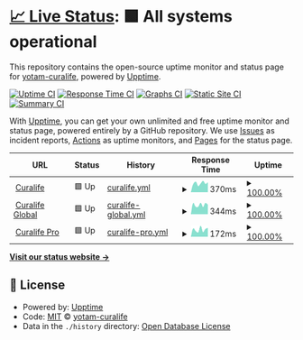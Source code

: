 # [📈 Live Status](https://uptime.curalife.com): <!--live status--> **🟩 All systems operational**

This repository contains the open-source uptime monitor and status page for [yotam-curalife](curalife.com), powered by [Upptime](https://github.com/upptime/upptime).

[![Uptime CI](https://github.com/yotamcuralife/upptime/workflows/Uptime%20CI/badge.svg)](https://github.com/yotamcuralife/upptime/actions?query=workflow%3A%22Uptime+CI%22)
[![Response Time CI](https://github.com/yotamcuralife/upptime/workflows/Response%20Time%20CI/badge.svg)](https://github.com/yotamcuralife/upptime/actions?query=workflow%3A%22Response+Time+CI%22)
[![Graphs CI](https://github.com/yotamcuralife/upptime/workflows/Graphs%20CI/badge.svg)](https://github.com/yotamcuralife/upptime/actions?query=workflow%3A%22Graphs+CI%22)
[![Static Site CI](https://github.com/yotamcuralife/upptime/workflows/Static%20Site%20CI/badge.svg)](https://github.com/yotamcuralife/upptime/actions?query=workflow%3A%22Static+Site+CI%22)
[![Summary CI](https://github.com/yotamcuralife/upptime/workflows/Summary%20CI/badge.svg)](https://github.com/yotamcuralife/upptime/actions?query=workflow%3A%22Summary+CI%22)

With [Upptime](https://upptime.js.org), you can get your own unlimited and free uptime monitor and status page, powered entirely by a GitHub repository. We use [Issues](https://github.com/yotamcuralife/upptime/issues) as incident reports, [Actions](https://github.com/yotamcuralife/upptime/actions) as uptime monitors, and [Pages](https://uptime.curalife.com) for the status page.

<!--start: status pages-->
<!-- This summary is generated by Upptime (https://github.com/upptime/upptime) -->
<!-- Do not edit this manually, your changes will be overwritten -->
<!-- prettier-ignore -->
| URL | Status | History | Response Time | Uptime |
| --- | ------ | ------- | ------------- | ------ |
| <img alt="" src="https://icons.duckduckgo.com/ip3/www.curalife.com.ico" height="13"> [Curalife](https://www.curalife.com) | 🟩 Up | [curalife.yml](https://github.com/yotamcuralife/upptime/commits/HEAD/history/curalife.yml) | <details><summary><img alt="Response time graph" src="./graphs/curalife/response-time-week.png" height="20"> 370ms</summary><br><a href="https://yotamcuralife.github.io/upptime/history/curalife"><img alt="Response time 452" src="https://img.shields.io/endpoint?url=https%3A%2F%2Fraw.githubusercontent.com%2Fyotamcuralife%2Fupptime%2FHEAD%2Fapi%2Fcuralife%2Fresponse-time.json"></a><br><a href="https://yotamcuralife.github.io/upptime/history/curalife"><img alt="24-hour response time 199" src="https://img.shields.io/endpoint?url=https%3A%2F%2Fraw.githubusercontent.com%2Fyotamcuralife%2Fupptime%2FHEAD%2Fapi%2Fcuralife%2Fresponse-time-day.json"></a><br><a href="https://yotamcuralife.github.io/upptime/history/curalife"><img alt="7-day response time 370" src="https://img.shields.io/endpoint?url=https%3A%2F%2Fraw.githubusercontent.com%2Fyotamcuralife%2Fupptime%2FHEAD%2Fapi%2Fcuralife%2Fresponse-time-week.json"></a><br><a href="https://yotamcuralife.github.io/upptime/history/curalife"><img alt="30-day response time 457" src="https://img.shields.io/endpoint?url=https%3A%2F%2Fraw.githubusercontent.com%2Fyotamcuralife%2Fupptime%2FHEAD%2Fapi%2Fcuralife%2Fresponse-time-month.json"></a><br><a href="https://yotamcuralife.github.io/upptime/history/curalife"><img alt="1-year response time 452" src="https://img.shields.io/endpoint?url=https%3A%2F%2Fraw.githubusercontent.com%2Fyotamcuralife%2Fupptime%2FHEAD%2Fapi%2Fcuralife%2Fresponse-time-year.json"></a></details> | <details><summary><a href="https://yotamcuralife.github.io/upptime/history/curalife">100.00%</a></summary><a href="https://yotamcuralife.github.io/upptime/history/curalife"><img alt="All-time uptime 100.00%" src="https://img.shields.io/endpoint?url=https%3A%2F%2Fraw.githubusercontent.com%2Fyotamcuralife%2Fupptime%2FHEAD%2Fapi%2Fcuralife%2Fuptime.json"></a><br><a href="https://yotamcuralife.github.io/upptime/history/curalife"><img alt="24-hour uptime 100.00%" src="https://img.shields.io/endpoint?url=https%3A%2F%2Fraw.githubusercontent.com%2Fyotamcuralife%2Fupptime%2FHEAD%2Fapi%2Fcuralife%2Fuptime-day.json"></a><br><a href="https://yotamcuralife.github.io/upptime/history/curalife"><img alt="7-day uptime 100.00%" src="https://img.shields.io/endpoint?url=https%3A%2F%2Fraw.githubusercontent.com%2Fyotamcuralife%2Fupptime%2FHEAD%2Fapi%2Fcuralife%2Fuptime-week.json"></a><br><a href="https://yotamcuralife.github.io/upptime/history/curalife"><img alt="30-day uptime 100.00%" src="https://img.shields.io/endpoint?url=https%3A%2F%2Fraw.githubusercontent.com%2Fyotamcuralife%2Fupptime%2FHEAD%2Fapi%2Fcuralife%2Fuptime-month.json"></a><br><a href="https://yotamcuralife.github.io/upptime/history/curalife"><img alt="1-year uptime 100.00%" src="https://img.shields.io/endpoint?url=https%3A%2F%2Fraw.githubusercontent.com%2Fyotamcuralife%2Fupptime%2FHEAD%2Fapi%2Fcuralife%2Fuptime-year.json"></a></details>
| <img alt="" src="https://icons.duckduckgo.com/ip3/global.curalife.com.ico" height="13"> [Curalife Global](https://global.curalife.com) | 🟩 Up | [curalife-global.yml](https://github.com/yotamcuralife/upptime/commits/HEAD/history/curalife-global.yml) | <details><summary><img alt="Response time graph" src="./graphs/curalife-global/response-time-week.png" height="20"> 344ms</summary><br><a href="https://yotamcuralife.github.io/upptime/history/curalife-global"><img alt="Response time 355" src="https://img.shields.io/endpoint?url=https%3A%2F%2Fraw.githubusercontent.com%2Fyotamcuralife%2Fupptime%2FHEAD%2Fapi%2Fcuralife-global%2Fresponse-time.json"></a><br><a href="https://yotamcuralife.github.io/upptime/history/curalife-global"><img alt="24-hour response time 281" src="https://img.shields.io/endpoint?url=https%3A%2F%2Fraw.githubusercontent.com%2Fyotamcuralife%2Fupptime%2FHEAD%2Fapi%2Fcuralife-global%2Fresponse-time-day.json"></a><br><a href="https://yotamcuralife.github.io/upptime/history/curalife-global"><img alt="7-day response time 344" src="https://img.shields.io/endpoint?url=https%3A%2F%2Fraw.githubusercontent.com%2Fyotamcuralife%2Fupptime%2FHEAD%2Fapi%2Fcuralife-global%2Fresponse-time-week.json"></a><br><a href="https://yotamcuralife.github.io/upptime/history/curalife-global"><img alt="30-day response time 358" src="https://img.shields.io/endpoint?url=https%3A%2F%2Fraw.githubusercontent.com%2Fyotamcuralife%2Fupptime%2FHEAD%2Fapi%2Fcuralife-global%2Fresponse-time-month.json"></a><br><a href="https://yotamcuralife.github.io/upptime/history/curalife-global"><img alt="1-year response time 355" src="https://img.shields.io/endpoint?url=https%3A%2F%2Fraw.githubusercontent.com%2Fyotamcuralife%2Fupptime%2FHEAD%2Fapi%2Fcuralife-global%2Fresponse-time-year.json"></a></details> | <details><summary><a href="https://yotamcuralife.github.io/upptime/history/curalife-global">100.00%</a></summary><a href="https://yotamcuralife.github.io/upptime/history/curalife-global"><img alt="All-time uptime 100.00%" src="https://img.shields.io/endpoint?url=https%3A%2F%2Fraw.githubusercontent.com%2Fyotamcuralife%2Fupptime%2FHEAD%2Fapi%2Fcuralife-global%2Fuptime.json"></a><br><a href="https://yotamcuralife.github.io/upptime/history/curalife-global"><img alt="24-hour uptime 100.00%" src="https://img.shields.io/endpoint?url=https%3A%2F%2Fraw.githubusercontent.com%2Fyotamcuralife%2Fupptime%2FHEAD%2Fapi%2Fcuralife-global%2Fuptime-day.json"></a><br><a href="https://yotamcuralife.github.io/upptime/history/curalife-global"><img alt="7-day uptime 100.00%" src="https://img.shields.io/endpoint?url=https%3A%2F%2Fraw.githubusercontent.com%2Fyotamcuralife%2Fupptime%2FHEAD%2Fapi%2Fcuralife-global%2Fuptime-week.json"></a><br><a href="https://yotamcuralife.github.io/upptime/history/curalife-global"><img alt="30-day uptime 100.00%" src="https://img.shields.io/endpoint?url=https%3A%2F%2Fraw.githubusercontent.com%2Fyotamcuralife%2Fupptime%2FHEAD%2Fapi%2Fcuralife-global%2Fuptime-month.json"></a><br><a href="https://yotamcuralife.github.io/upptime/history/curalife-global"><img alt="1-year uptime 100.00%" src="https://img.shields.io/endpoint?url=https%3A%2F%2Fraw.githubusercontent.com%2Fyotamcuralife%2Fupptime%2FHEAD%2Fapi%2Fcuralife-global%2Fuptime-year.json"></a></details>
| <img alt="" src="https://icons.duckduckgo.com/ip3/professionals.curalife.com.ico" height="13"> [Curalife Pro](https://professionals.curalife.com) | 🟩 Up | [curalife-pro.yml](https://github.com/yotamcuralife/upptime/commits/HEAD/history/curalife-pro.yml) | <details><summary><img alt="Response time graph" src="./graphs/curalife-pro/response-time-week.png" height="20"> 172ms</summary><br><a href="https://yotamcuralife.github.io/upptime/history/curalife-pro"><img alt="Response time 184" src="https://img.shields.io/endpoint?url=https%3A%2F%2Fraw.githubusercontent.com%2Fyotamcuralife%2Fupptime%2FHEAD%2Fapi%2Fcuralife-pro%2Fresponse-time.json"></a><br><a href="https://yotamcuralife.github.io/upptime/history/curalife-pro"><img alt="24-hour response time 108" src="https://img.shields.io/endpoint?url=https%3A%2F%2Fraw.githubusercontent.com%2Fyotamcuralife%2Fupptime%2FHEAD%2Fapi%2Fcuralife-pro%2Fresponse-time-day.json"></a><br><a href="https://yotamcuralife.github.io/upptime/history/curalife-pro"><img alt="7-day response time 172" src="https://img.shields.io/endpoint?url=https%3A%2F%2Fraw.githubusercontent.com%2Fyotamcuralife%2Fupptime%2FHEAD%2Fapi%2Fcuralife-pro%2Fresponse-time-week.json"></a><br><a href="https://yotamcuralife.github.io/upptime/history/curalife-pro"><img alt="30-day response time 186" src="https://img.shields.io/endpoint?url=https%3A%2F%2Fraw.githubusercontent.com%2Fyotamcuralife%2Fupptime%2FHEAD%2Fapi%2Fcuralife-pro%2Fresponse-time-month.json"></a><br><a href="https://yotamcuralife.github.io/upptime/history/curalife-pro"><img alt="1-year response time 184" src="https://img.shields.io/endpoint?url=https%3A%2F%2Fraw.githubusercontent.com%2Fyotamcuralife%2Fupptime%2FHEAD%2Fapi%2Fcuralife-pro%2Fresponse-time-year.json"></a></details> | <details><summary><a href="https://yotamcuralife.github.io/upptime/history/curalife-pro">100.00%</a></summary><a href="https://yotamcuralife.github.io/upptime/history/curalife-pro"><img alt="All-time uptime 100.00%" src="https://img.shields.io/endpoint?url=https%3A%2F%2Fraw.githubusercontent.com%2Fyotamcuralife%2Fupptime%2FHEAD%2Fapi%2Fcuralife-pro%2Fuptime.json"></a><br><a href="https://yotamcuralife.github.io/upptime/history/curalife-pro"><img alt="24-hour uptime 100.00%" src="https://img.shields.io/endpoint?url=https%3A%2F%2Fraw.githubusercontent.com%2Fyotamcuralife%2Fupptime%2FHEAD%2Fapi%2Fcuralife-pro%2Fuptime-day.json"></a><br><a href="https://yotamcuralife.github.io/upptime/history/curalife-pro"><img alt="7-day uptime 100.00%" src="https://img.shields.io/endpoint?url=https%3A%2F%2Fraw.githubusercontent.com%2Fyotamcuralife%2Fupptime%2FHEAD%2Fapi%2Fcuralife-pro%2Fuptime-week.json"></a><br><a href="https://yotamcuralife.github.io/upptime/history/curalife-pro"><img alt="30-day uptime 100.00%" src="https://img.shields.io/endpoint?url=https%3A%2F%2Fraw.githubusercontent.com%2Fyotamcuralife%2Fupptime%2FHEAD%2Fapi%2Fcuralife-pro%2Fuptime-month.json"></a><br><a href="https://yotamcuralife.github.io/upptime/history/curalife-pro"><img alt="1-year uptime 100.00%" src="https://img.shields.io/endpoint?url=https%3A%2F%2Fraw.githubusercontent.com%2Fyotamcuralife%2Fupptime%2FHEAD%2Fapi%2Fcuralife-pro%2Fuptime-year.json"></a></details>

<!--end: status pages-->

[**Visit our status website →**](https://uptime.curalife.com)

## 📄 License

- Powered by: [Upptime](https://github.com/upptime/upptime)
- Code: [MIT](./LICENSE) © [yotam-curalife](curalife.com)
- Data in the `./history` directory: [Open Database License](https://opendatacommons.org/licenses/odbl/1-0/)
